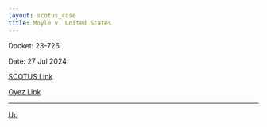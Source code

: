 ```yaml
---
layout: scotus_case
title: Moyle v. United States
---
```


Docket: 23-726

Date: 27 Jul 2024

[SCOTUS Link](https://www.supremecourt.gov/opinions/23pdf/603us1r53_l5gm.pdf)

[Oyez Link](https://www.oyez.org/cases/2024/23-726)

---

[Up](./README.md)